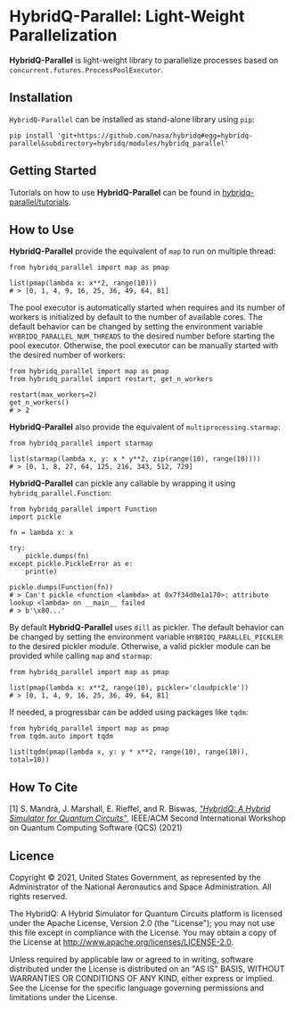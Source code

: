 # HybridQ-Parallel: Light-Weight Parallelization

**HybridQ-Parallel** is light-weight library to parallelize processes based on
`concurrent.futures.ProcessPoolExecutor`.

## Installation

`HybridQ-Parallel` can be installed as stand-alone library using `pip`:
```
pip install 'git+https://github.com/nasa/hybridq#egg=hybridq-parallel&subdirectory=hybridq/modules/hybridq_parallel'
```

## Getting Started

Tutorials on how to use **HybridQ-Parallel** can be found in
[hybridq-parallel/tutorials](https://github.com/nasa/hybridq/tree/main/hybridq/modules/hybridq_parallel/tutorials).

## How to Use

**HybridQ-Parallel** provide the equivalent of `map` to run on multiple thread:
```
from hybridq_parallel import map as pmap

list(pmap(lambda x: x**2, range(10)))
# > [0, 1, 4, 9, 16, 25, 36, 49, 64, 81]
```
The pool executor is automatically started when requires and its number of
workers is initialized by default to the number of available cores. The default
behavior can be changed by setting the environment variable
`HYBRIDQ_PARALLEL_NUM_THREADS` to the desired number before starting the pool
executor. Otherwise, the pool executor can be manually started with the desired
number of workers:
```
from hybridq_parallel import map as pmap
from hybridq_parallel import restart, get_n_workers

restart(max_workers=2)
get_n_workers()
# > 2
```
**HybridQ-Parallel** also provide the equivalent of `multiprocessing.starmap`:
```
from hybridq_parallel import starmap

list(starmap(lambda x, y: x * y**2, zip(range(10), range(10))))
# > [0, 1, 8, 27, 64, 125, 216, 343, 512, 729]
```
**HybridQ-Parallel** can pickle any callable by wrapping it using
`hybridq_parallel.Function`:
```
from hybridq_parallel import Function
import pickle

fn = lambda x: x

try:
    pickle.dumps(fn)
except pickle.PickleError as e:
    print(e)

pickle.dumps(Function(fn))
# > Can't pickle <function <lambda> at 0x7f34d0e1a170>: attribute lookup <lambda> on __main__ failed
# > b'\x80...'
```
By default **HybridQ-Parallel** uses `dill` as pickler. The default behavior
can be changed by setting the environment variable `HYBRIDQ_PARALLEL_PICKLER`
to the desired pickler module. Otherwise, a valid pickler module can be
provided while calling `map` and `starmap`:
```
from hybridq_parallel import map as pmap

list(pmap(lambda x: x**2, range(10), pickler='cloudpickle'))
# > [0, 1, 4, 9, 16, 25, 36, 49, 64, 81]
```
If needed, a progressbar can be added using packages like `tqdm`:
```
from hybridq_parallel import map as pmap
from tqdm.auto import tqdm

list(tqdm(pmap(lambda x, y: y * x**2, range(10), range(10)), total=10))
```

## How To Cite

[1] S. Mandrà, J. Marshall, E. Rieffel, and R. Biswas, [*"HybridQ: A Hybrid
Simulator for Quantum Circuits"*](https://doi.org/10.1109/QCS54837.2021.00015),
IEEE/ACM Second International Workshop on Quantum Computing Software (QCS)
(2021)

## Licence

Copyright © 2021, United States Government, as represented by the Administrator
of the National Aeronautics and Space Administration. All rights reserved.

The HybridQ: A Hybrid Simulator for Quantum Circuits platform is licensed under
the Apache License, Version 2.0 (the "License"); you may not use this file
except in compliance with the License. You may obtain a copy of the License at
http://www.apache.org/licenses/LICENSE-2.0. 

Unless required by applicable law or agreed to in writing, software distributed
under the License is distributed on an "AS IS" BASIS, WITHOUT WARRANTIES OR
CONDITIONS OF ANY KIND, either express or implied. See the License for the
specific language governing permissions and limitations under the License.

